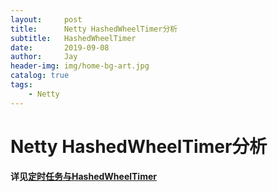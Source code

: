 ```yaml
---
layout:     post
title:      Netty HashedWheelTimer分析
subtitle:   HashedWheelTimer
date:       2019-09-08
author:     Jay
header-img: img/home-bg-art.jpg
catalog: true
tags:
    - Netty
---
```


# Netty HashedWheelTimer分析

**详见[定时任务与HashedWheelTimer](https://blog.wangqi.love/articles/Java/%E5%AE%9A%E6%97%B6%E4%BB%BB%E5%8A%A1%E4%B8%8EHashedWheelTimer.html)**

